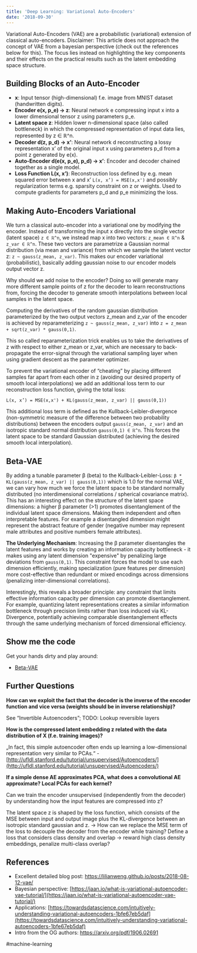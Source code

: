 ```yaml
---
title: 'Deep Learning: Variational Auto-Encoders'
date: '2018-09-30'
---
```

Variational Auto-Encoders (VAE) are a probabilistic (variational) extension of classical auto-encoders. Disclaimer: This article does not approach the concept of VAE from a bayesian perspective (check out the references below for this). The focus lies instead on highlighting the key components and their effects on the practical results such as the latent embedding space structure.

## Building Blocks of an Auto-Encoder

- **x**: Input tensor (high-dimensional) f.e. image from MNIST dataset (handwritten digits).
- **Encoder e(x, p_e) → z**: Neural network e compressing input x into a lower dimensional tensor z using parameters p_e.
- **Latent space z**: Hidden lower n-dimensional space (also called bottleneck) in which the compressed representation of input data lies, represented by z ∈ ℝ^n.
- **Decoder d(z, p_d) → x’**: Neural network d reconstructing a lossy representation x’ of the original input x using parameters p_d from a point z generated by e(x).
- **Auto-Encoder d(e(x, p_e), p_d) → x’**: Encoder and decoder chained together as a single model.
- **Loss Function L(x, x’)**: Reconstruction loss defined by e.g. mean squared error between x and x’ `L(x, x’) = MSE(x,x')` and possibly regularization terms e.g. sparsity constraint on z or weights. Used to compute gradients for parameters p_d and p_e minimizing the loss.

## Making Auto-Encoders Variational

We turn a classical auto-encoder into a variational one by modifying the encoder. Instead of transforming the input x directly into the single vector (latent space) `z ∈ ℝ^n`, we instead map x into two vectors: `z_mean ∈ ℝ^n` & `z_var ∈ ℝ^n`. These two vectors are parametrize a Gaussian normal distribution (via mean and variance) from which we sample the latent vector z: `z ~ gauss(z_mean, z_var)`. This makes our encoder variational (probabilistic), basically adding gaussian noise to our encoder models output vector z.

Why should we add noise to the encoder? Doing so will generate many more different sample points of z for the decoder to learn reconstructions from, forcing the decoder to generate smooth interpolations between local samples in the latent space.

Computing the derivatives of the random gaussian distribution parameterized by the two output vectors z_mean and z_var of the encoder is achieved by reparameterizing `z ~ gauss(z_mean, z_var)` into `z = z_mean + sqrt(z_var) * gauss(0,1)`.

This so called reparameterization trick enables us to take the derivatives of z with respect to either z_mean or z_var, which are necessary to back-propagate the error-signal through the variational sampling layer when using gradient descent as the parameter optimizer.

To prevent the variational encoder of “cheating” by placing different samples far apart from each other in z (avoiding our desired property of smooth local interpolations) we add an additional loss term to our reconstruction loss function, giving the total loss:

`L(x, x’) = MSE(x,x') + KL(gauss(z_mean, z_var) || gauss(0,1))`

This additional loss term is defined as the Kullback-Leibler-divergence (non-symmetric measure of the difference between two probability distributions) between the encoders output `gauss(z_mean, z_var)` and an isotropic standard normal distribution `gauss(0,1) ∈ ℝ^n`. This forces the latent space to be standard Gaussian distributed (achieving the desired smooth local interpolation).

## Beta-VAE

By adding a tunable parameter β (beta) to the Kullback-Leibler-Loss: `β * KL(gauss(z_mean, z_var) || gauss(0,1))` which is 1.0 for the normal VAE, we can vary how much we force the latent space to be standard normally distributed (no interdimensional correlations / spherical covariance matrix). This has an interesting effect on the structure of the latent space dimensions: a higher β parameter (>1) promotes disentanglement of the individual latent space dimensions. Making them independent and often interpretable features.
For example a disentangled dimension might represent the abstract feature of gender (negative number may represent male attributes and positive numbers female attributes).

**The Underlying Mechanism**: Increasing the β parameter disentangles the latent features and works by creating an information capacity bottleneck - it makes using any latent dimension "expensive" by penalizing large deviations from `gauss(0,1)`. This constraint forces the model to use each dimension efficiently, making specialization (pure features per dimension) more cost-effective than redundant or mixed encodings across dimensions (penalizing inter-dimensional correlations).

Interestingly, this reveals a broader principle: any constraint that limits effective information capacity per dimension can promote disentanglement. For example, quantizing latent representations creates a similar information bottleneck through precision limits rather than loss induced via KL-Divergence, potentially achieving comparable disentanglement effects through the same underlying mechanism of forced dimensional efficiency.

## Show me the code

Get your hands dirty and play around:
- [Beta-VAE](https://github.com/AntixK/PyTorch-VAE/blob/master/models/beta_vae.py)

## Further Questions

**How can we exploit the fact that the decoder is the inverse of the encoder function and vice versa (weights should be in inverse relationship)?**

See “Invertible Autoencoders”; TODO: Lookup reversible layers

**How is the compressed latent embedding z related with the data distribution of X (f.e. training images)?**

„In fact, this simple autoencoder often ends up learning a low-dimensional representation very similar to PCAs.“ - 
[http://ufldl.stanford.edu/tutorial/unsupervised/Autoencoders/](http://ufldl.stanford.edu/tutorial/unsupervised/Autoencoders/)

**If a simple dense AE approximates PCA, what does a convolutional AE approximate? Local PCAs for each kernel?**

Can we train the encoder unsupervised (independently from the decoder) by understanding how the input features are compressed into z?

The latent space z is shaped by the loss function, which consists of the MSE between input and output image plus the KL-divergence between an isotropic standard gaussian and z. -> How can we replace the MSE term of the loss to decouple the decoder from the encoder while training? Define a loss that considers class density and overlap -> reward high class density embeddings, penalize multi-class overlap?

## References

- Excellent detailed blog post: <https://lilianweng.github.io/posts/2018-08-12-vae/>
- Bayesian perspective: [https://jaan.io/what-is-variational-autoencoder-vae-tutorial/](https://jaan.io/what-is-variational-autoencoder-vae-tutorial/)
- Applications: [https://towardsdatascience.com/intuitively-understanding-variational-autoencoders-1bfe67eb5daf](https://towardsdatascience.com/intuitively-understanding-variational-autoencoders-1bfe67eb5daf)
- Intro from the OG authors: <https://arxiv.org/pdf/1906.02691>

#machine-learning

